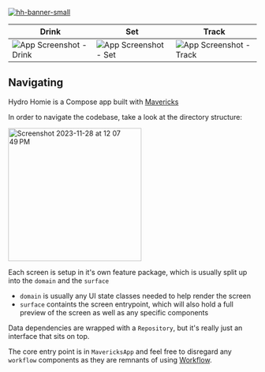 [![hh-banner-small](https://github.com/Rahkeen/HydroHomie/assets/2228493/c5789617-5829-455b-82ba-eb48df38acbc)](https://www.hydrohomie.co)

| Drink  | Set | Track |
| ------------- | ------------- | ------------ |
| ![App Screenshot - Drink](https://github.com/Rahkeen/HydroHomie/assets/2228493/298b6674-c69d-4aa2-846f-7c2ebdec1bce) | ![App Screenshot - Set](https://github.com/Rahkeen/HydroHomie/assets/2228493/7ce6047a-0891-4298-b8ef-7de759d58409) | ![App Screenshot - Track](https://github.com/Rahkeen/HydroHomie/assets/2228493/8842cf6e-9193-4171-853c-be64277fe2d2) |

## Navigating

Hydro Homie is a Compose app built with [Mavericks](https://airbnb.io/mavericks/#/)

In order to navigate the codebase, take a look at the directory structure:

<img width="270" alt="Screenshot 2023-11-28 at 12 07 49 PM" src="https://github.com/Rahkeen/HydroHomie/assets/2228493/2225376f-918c-4428-a07c-c8fef0764b09">

Each screen is setup in it's own feature package, which is usually split up into the `domain` and the `surface`
- `domain` is usually any UI state classes needed to help render the screen
- `surface` containts the screen entrypoint, which will also hold a full preview of the screen as well as any specific components

Data dependencies are wrapped with a `Repository`, but it's really just an interface that sits on top.

The core entry point is in `MavericksApp` and feel free to disregard any `workflow` components as they are remnants of using [Workflow](https://square.github.io/workflow/).


